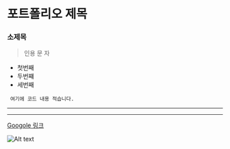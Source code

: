 # 포트폴리오 제목 

### 소제목

>인용
>문
>자

+ 첫번째
+ 두번쨰
+ 세번째



``` 
 여기에 코드 내용 적습니다.
```

---
***

[Googole 링크](https://google.com)

![Alt text](https://source.unsplash.com/daily)